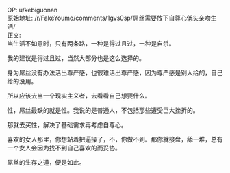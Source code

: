 
OP: u/kebiguonan  
原始地址: /r/FakeYoumo/comments/1gvs0sp/屌丝需要放下自尊心低头亲吻生活/  
正文:  
当生活不如意时，只有两条路，一种是得过且过，一种是自杀。

我的建议是得过且过，当然大部分也是这么选择的。

身为屌丝没有办法活出尊严感，也很难活出尊严感，因为尊严感是别人给的，自己给的没用。

所以应该去当一个现实主义者，去看看自己想要什么。

性，屌丝最缺的就是性。我说的是普通人，不包括那些遭受巨大挫折的。

那就去买性，解决了基础需求再考虑自尊心。

喜欢的女人那里，你想站着把逼操了，不，你做不到。那你就接盘，舔一堆，总有一个女人会因为找不到自己喜欢的而妥协。

屌丝的生存之道，便是如此。



